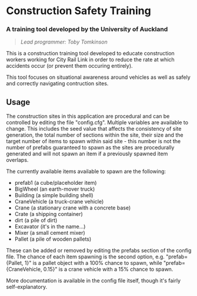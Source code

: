 # Construction Safety Training

### A training tool developed by the University of Auckland
> *Lead programmer: Toby Tomkinson*

This is a construction training tool developed to educate construction workers working for City Rail Link in order to reduce the rate at which accidents occur (or prevent them occuring entirely).

This tool focuses on situational awareness around vehicles as well as safely and correctly navigating contruction sites. 


## Usage

The construction sites in this application are procedural and can be controlled by editing the file "config.cfg". Multiple variables are available to change. This includes the seed value that affects the consistency of site generation, the total number of sections within the site, their size and the target number of items to spawn within said site - this number is not the number of prefabs guaranteed to spawn as the sites are procedurally generated and will not spawn an item if a previously spawned item overlaps.

The currently available items available to spawn are the following:
* prefab1 (a cube/placeholder item)
* BigWheel (an earth-mover truck)
* Building (a simple building shell)
* CraneVehicle (a truck-crane vehicle)
* Crane (a stationary crane with a concrete base)
* Crate (a shipping container)
* dirt (a pile of dirt)
* Excavator (it's in the name...)
* Mixer (a small cement mixer)
* Pallet (a pile of wooden pallets)

These can be added or removed by editing the prefabs section of the config file. The chance of each item spawning is the second option, e.g. "prefab={Pallet, 1}" is a pallet object with a 100% chance to spawn, while "prefab={CraneVehicle, 0.15}" is a crane vehicle with a 15% chance to spawn.

More documentation is available in the config file itself, though it's fairly self-explanatory.
